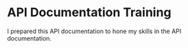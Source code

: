 # API Documentation Training
I prepared this API documentation to hone my skills in the API documentation.

